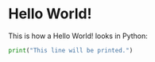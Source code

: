 # Hello World!

This is how a Hello World! looks in Python:

```python
print("This line will be printed.")
```
